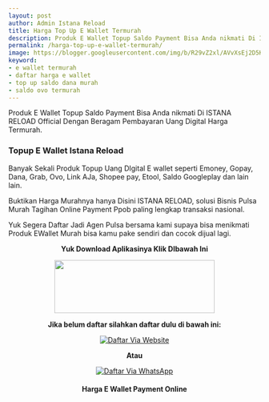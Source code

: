 ```yaml
---
layout: post
author: Admin Istana Reload
title: Harga Top Up E Wallet Termurah
description: Produk E Wallet Topup Saldo Payment Bisa Anda nikmati Di ISTANA RELOAD Official Dengan Beragam Pembayaran Uang Digital Harga Termurah.
permalink: /harga-top-up-e-wallet-termurah/
image: https://blogger.googleusercontent.com/img/b/R29vZ2xl/AVvXsEj2D5KQjnoBvsJ6MF9vl2Vaa-H1hKvnDwXVmJt6pt4t0qk5LMcO4_MrP-lJ84Z6yHTz02iDyPsDDq48G0FZIFpAhx1J_w20bFs9lDGaEaSHbB4IJQ2acBBbEa3Zj6iRLzfUl54hHuodOD2tN1SBm7Ut2ko7t97CqeNGXPBIDJ_i2FKUCs85IXxr6MfJ-A/s1600/Topup%20Ewallet%20%20Istana%20Reload.jpg
keyword: 
- e wallet termurah
- daftar harga e wallet
- top up saldo dana murah
- saldo ovo termurah
---
```

<p>Produk E Wallet Topup Saldo Payment Bisa Anda nikmati Di ISTANA RELOAD Official Dengan Beragam Pembayaran Uang Digital Harga Termurah.</p>
<h3>Topup E Wallet Istana Reload</h3>
<p>Banyak Sekali Produk Topup Uang DIgital E wallet seperti Emoney, Gopay, Dana, Grab, Ovo, Link AJa, Shopee pay, Etool, Saldo Googleplay dan lain lain.</p>
<p>Buktikan Harga Murahnya hanya Disini ISTANA RELOAD, solusi Bisnis Pulsa Murah Tagihan Online Payment Ppob paling lengkap transaksi nasional.</p>
<p>Yuk Segera Daftar Jadi Agen Pulsa bersama kami supaya bisa menikmati Produk EWallet Murah bisa kamu pake sendiri dan cocok dijual lagi.</p>
<p style="text-align: center;"><b>Yuk Download Aplikasinya Klik DIbawah Ini</b></p>
<div class="separator" style="clear: both; text-align: center;"><a href="{{ site.app }}" style="margin-left: 1em; margin-right: 1em;" target="_blank"><img border="0" data-original-height="165" data-original-width="500" height="106" src="https://blogger.googleusercontent.com/img/b/R29vZ2xl/AVvXsEgtMuLnRz-xIV4WBo7jReAfDNfyQQsWDAKuBNp4r_GKtIiGLhfsvCbtN4sRSMtib5jNVrH1aLorHjelF1cqg5I7xBJrwjG0bHh7eVcfUuGF-_iHbpw2SZ6wkNVdAkeCS4kGC0vj4XpO1RmRpVLNzJ29Z-hasCMLkVqnMLianoz5AdphvtBTgbvw7Ip-w5A/s320/ezgif-2-0ab7bb90e0.gif" width="320" /></a></div>
<p style="text-align: center;"><b>Jika belum daftar silahkan daftar dulu di bawah ini:</b></p>
<div align="center"><a href="javascript:void(0);" onclick="Bukaregis()"><img alt="Daftar Via Website" src="https://blogger.googleusercontent.com/img/b/R29vZ2xl/AVvXsEj80fBU4vz8p8pBqdzlD1B6Gl6RQ0NMiLBHmBW4IO0iCBgEtMM-EGzI5ytvynZj9jjMmySpwuDLjN29M7dBwj3hCuMr2EizfLNBdWaoehQobMTA-dj_ux1NueKa89X8Z7bSP6HSWGWrGTNZO2iQ919VsunpxlL9uHM1zPzjkmogqGzkoDMlh88YOTJCt1w/s250/Picsart_23-12-04_05-04-16-865.png" title="Daftar Via Website" /></a></div>
<p style="text-align: center;"><b>Atau</b></p>
<div align="center"><a href="javascript:void(0);" onclick="openModal()"><img alt="Daftar Via WhatsApp" src="https://gambar.unduh.me/daftarwa.png" title="Daftar Via WhatsApp" /></a></div>
<h4 style="clear: both; text-align: center;">Harga E Wallet Payment Online<br />
<script src="https://istanareload.co.id/tanggal.js" type="text/javascript"></script></h4><br />
<script src="https://istanareload.co.id/harga.php?type=js&amp;level=RS&amp;up=0&amp;grup=MONEY" type="text/javascript"></script>
